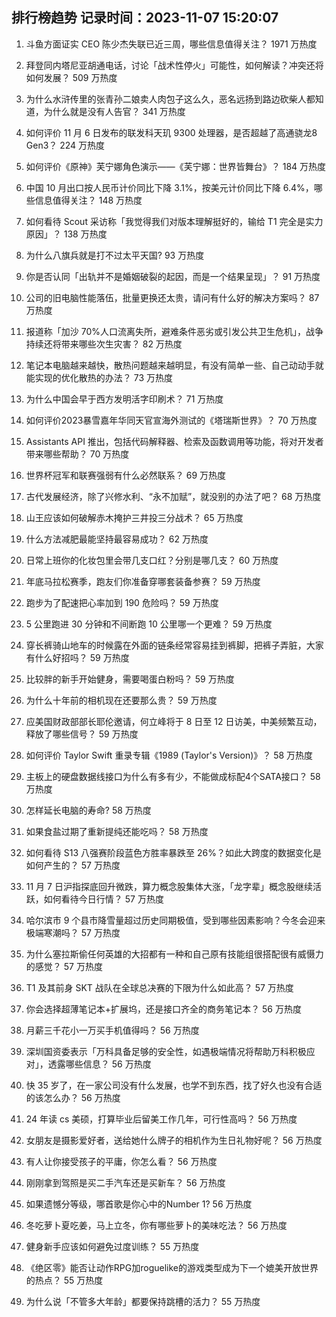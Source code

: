 
## 排行榜趋势 记录时间：2023-11-07 15:20:07
  
  1. 斗鱼方面证实 CEO 陈少杰失联已近三周，哪些信息值得关注？ 1971 万热度
    
  2. 拜登同内塔尼亚胡通电话，讨论「战术性停火」可能性，如何解读？冲突还将如何发展？ 509 万热度
    
  3. 为什么水浒传里的张青孙二娘卖人肉包子这么久，恶名远扬到路边砍柴人都知道，为什么就是没有人告官？ 341 万热度
    
  4. 如何评价 11 月 6 日发布的联发科天玑 9300 处理器，是否超越了高通骁龙8 Gen3？ 224 万热度
    
  5. 如何评价《原神》芙宁娜角色演示——《芙宁娜：世界皆舞台》？ 184 万热度
    
  6. 中国 10 月出口按人民币计价同比下降 3.1%，按美元计价同比下降 6.4%，哪些信息值得关注？ 148 万热度
    
  7. 如何看待 Scout 采访称「我觉得我们对版本理解挺好的，输给 T1 完全是实力原因」？ 138 万热度
    
  8. 为什么八旗兵就是打不过太平天国? 93 万热度
    
  9. 你是否认同「出轨并不是婚姻破裂的起因，而是一个结果呈现」？ 91 万热度
    
  10. 公司的旧电脑性能落伍，批量更换还太贵，请问有什么好的解决方案吗？ 87 万热度
    
  11. 报道称「加沙 70%人口流离失所，避难条件恶劣或引发公共卫生危机」，战争持续还将带来哪些次生灾害？ 82 万热度
    
  12. 笔记本电脑越来越快，散热问题越来越明显，有没有简单一些、自己动动手就能实现的优化散热的办法？ 73 万热度
    
  13. 为什么中国会早于西方发明活字印刷术？ 71 万热度
    
  14. 如何评价2023暴雪嘉年华同天官宣海外测试的《塔瑞斯世界》？ 70 万热度
    
  15. Assistants API 推出，包括代码解释器、检索及函数调用等功能，将对开发者带来哪些帮助？ 70 万热度
    
  16. 世界杯冠军和联赛强弱有什么必然联系？ 69 万热度
    
  17. 古代发展经济，除了兴修水利、“永不加赋”，就没别的办法了吧？ 68 万热度
    
  18. 山王应该如何破解赤木掩护三井投三分战术？ 65 万热度
    
  19. 什么方法减肥最能坚持最容易成功？ 62 万热度
    
  20. 日常上班你的化妆包里会带几支口红？分别是哪几支？ 60 万热度
    
  21. 年底马拉松赛季，跑友们你准备穿哪套装备参赛？ 59 万热度
    
  22. 跑步为了配速把心率加到 190 危险吗？ 59 万热度
    
  23. 5 公里跑进 30 分钟和不间断跑 10 公里哪一个更难？ 59 万热度
    
  24. 穿长裤骑山地车的时候露在外面的链条经常容易挂到裤脚，把裤子弄脏，大家有什么好招吗？ 59 万热度
    
  25. 比较胖的新手开始健身，需要喝蛋白粉吗？ 59 万热度
    
  26. 为什么十年前的相机现在还要那么贵？ 59 万热度
    
  27. 应美国财政部部长耶伦邀请，何立峰将于 8 日至 12 日访美，中美频繁互动，释放了哪些信号？ 59 万热度
    
  28. 如何评价 Taylor Swift 重录专辑《1989 (Taylor's Version)》？ 58 万热度
    
  29. 主板上的硬盘数据线接口为什么有多有少，不能做成标配4个SATA接口？ 58 万热度
    
  30. 怎样延长电脑的寿命? 58 万热度
    
  31. 如果食盐过期了重新提纯还能吃吗？ 58 万热度
    
  32. 如何看待 S13 八强赛阶段蓝色方胜率暴跌至 26%？如此大跨度的数据变化是如何产生的？ 57 万热度
    
  33. 11 月 7 日沪指探底回升微跌，算力概念股集体大涨，「龙字辈」概念股继续活跃，如何看待今日行情？ 57 万热度
    
  34. 哈尔滨市 9 个县市降雪量超过历史同期极值，受到哪些因素影响？今冬会迎来极端寒潮吗？ 57 万热度
    
  35. 为什么塞拉斯偷任何英雄的大招都有一种和自己原有技能组很搭配很有威慑力的感觉？ 57 万热度
    
  36. T1 及其前身 SKT 战队在全球总决赛的下限为什么如此高？ 57 万热度
    
  37. 你会选择超薄笔记本+扩展坞，还是接口齐全的商务笔记本？ 56 万热度
    
  38. 月薪三千花小一万买手机值得吗？ 56 万热度
    
  39. 深圳国资委表示「万科具备足够的安全性，如遇极端情况将帮助万科积极应对」，透露哪些信息？ 56 万热度
    
  40. 快 35 岁了，在一家公司没有什么发展，也学不到东西，找了好久也没有合适的该怎么办？ 56 万热度
    
  41. 24 年读 cs 美硕，打算毕业后留美工作几年，可行性高吗？ 56 万热度
    
  42. 女朋友是摄影爱好者，送给她什么牌子的相机作为生日礼物好呢？ 56 万热度
    
  43. 有人让你接受孩子的平庸，你怎么看？ 56 万热度
    
  44. 刚刚拿到驾照是买二手汽车还是买新车？ 56 万热度
    
  45. 如果遗憾分等级，哪首歌是你心中的Number 1? 56 万热度
    
  46. 冬吃萝卜夏吃姜，马上立冬，你有哪些萝卜的美味吃法？ 56 万热度
    
  47. 健身新手应该如何避免过度训练？ 55 万热度
    
  48. 《绝区零》能否让动作RPG加roguelike的游戏类型成为下一个媲美开放世界的热点？ 55 万热度
    
  49. 为什么说「不管多大年龄」都要保持跳槽的活力？ 55 万热度
    